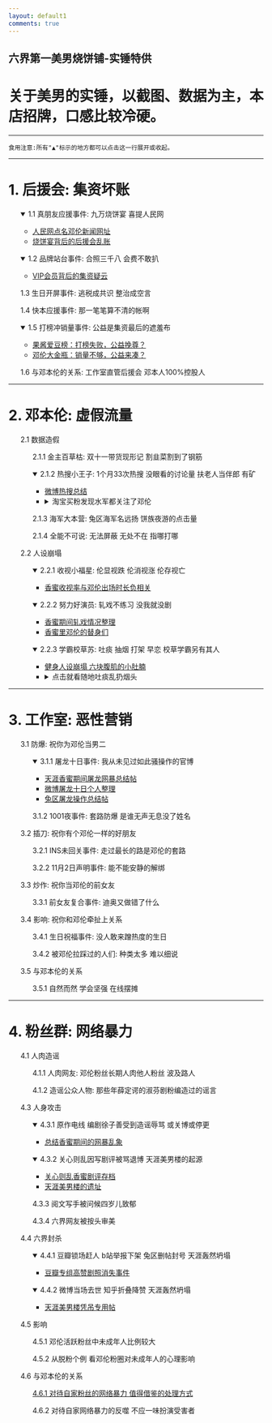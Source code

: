 ```yaml
---
layout: default1
comments: true
---
```


## 六界第一美男烧饼铺-实锤特供
# 关于美男的实锤，以截图、数据为主，本店招牌，口感比较冷硬。

---

    食用注意:所有"▲"标示的地方都可以点击这一行展开或收起。

---

# **1. 后援会: 集资坏账**

<ul><p><details open><summary>1.1 真朋友应援事件: 九万烧饼宴 喜提人民网</summary><ul><li><a href="http://media.people.com.cn/n1/2018/0912/c40606-30287336.html">人民网点名邓伦新闻网址</a></li><li><a href="{{ site.baseurl }}/2018/11/烧饼宴背后的疑账">烧饼宴背后的后援会乱账</a></li></ul></details></p></ul>
  
<ul><p><details open><summary>1.2 品牌站台事件: 合照三千八 会费不敢扒</summary><ul><li><a href="{{ site.baseurl }}/2018/11/借会费之名疑非法集资">VIP会员背后的集资疑云</a></li></ul></details></p></ul>

<ul>1.3 生日开屏事件: 逃税成共识 整治成空言</ul>

<ul>1.4 快本应援事件: 那一笔笔算不清的帐啊</ul>

<ul><p><details open><summary>1.5 打榜冲销量事件: 公益是集资最后的遮羞布</summary><ul><li><a href="{{ site.baseurl }}/2018/11/公益作集资的遮羞布">果酱爱豆榜：打榜失败，公益挽尊？</a></li><li><a href="{{ site.baseurl }}/2018/11/公益作集资的遮羞布">邓伦大金瓶：销量不够，公益来凑？</a></li></ul></details></p></ul>

<ul>1.6 与邓本伦的关系: 工作室直管后援会 邓本人100%控股人</ul>

  
  
---

# **2. 邓本伦: 虚假流量**

<ul>2.1 数据造假</ul>

<ul><ul><p>2.1.1 金主百草枯: 双十一带货现形记 割韭菜割到了钢筋</p></ul>

<ul><p><details open><summary>2.1.2 热搜小王子: 1个月33次热搜 没眼看的讨论量 扶老人当伴郎 有矿</summary><ul><li><a href="{{ site.baseurl }}/2018/11/微博热搜总结">微博热搜总结</a></li><li><details><summary>淘宝买粉发现水军都关注了邓伦</summary><img src="{{ site.baseurl }}/images/301649439.jpg"></details></li></ul></details></p></ul>

<ul><p>2.1.3 海军大本营: 兔区海军名远扬 饼族夜游的点击量</p></ul>

<ul><p>2.1.4 全能不可说: 无法屏蔽 无处不在 指哪打哪</p></ul></ul>

<ul>2.2 人设崩塌</ul>

<ul><ul><p><details open><summary>2.2.1 收视小福星: 伦显视跌 伦消视涨 伦存视亡</summary><ul><li><a href="{{ site.baseurl }}/2018/11/伦消视涨伦存视亡">香蜜收视率与邓伦出场时长负相关</a></li></ul></details></p></ul>

<ul><p><details open><summary>2.2.2 努力好演员: 轧戏不练习 没我就没剧</summary><ul><li><a href="{{ site.baseurl }}/2018/11/香蜜期间轧戏实锤">香蜜期间轧戏情况整理</a></li><li><a href="{{ site.baseurl }}/2018/11/邓小哥哥的替身们">香蜜里邓伦的替身们</a></li></ul></details></p></ul>

<ul><p><details open><summary>2.2.3 学霸校草苏: 吐痰 抽烟 打架 早恋 校草学霸另有其人</summary><ul><li><a href="{{ site.baseurl }}/2018/11/健身人设崩塌">健身人设崩塌 六块腹肌的小肚腩</a></li><li><details><summary>点击就看随地吐痰乱扔烟头</summary><img src="{{ site.baseurl }}/images/mzt2.gif"><img src="{{ site.baseurl }}/images/mzt1.gif"></details></li></ul></details></p></ul></ul>

---

# **3. 工作室: 恶性营销**

<ul>3.1 防爆: 祝你为邓伦当男二</ul>

<ul><ul><p><details open><summary>3.1.1 屠龙十日事件: 我从未见过如此骚操作的官博</summary><ul><li><a href="{{ site.baseurl }}/2018/11/总结香蜜期间的网暴乱象">天涯香蜜期间屠龙网暴总结帖</a></li><li><a href="https://weibo.com/ttarticle/p/show?id=2309404298587147245682l">微博屠龙十日个人整理</a></li><li><a href="{{ site.baseurl }}/2018/11/兔眼冷观屠龙十日">兔区屠龙操作总结帖</a></li></ul></details></p></ul>

<ul>3.1.2 1001夜事件: 套路防爆 是谁无声无息没了姓名</ul></ul>

<ul>3.2 插刀: 祝你有个邓伦一样的好朋友</ul>

<ul><ul><p>3.2.1 INS未回关事件: 走过最长的路是邓伦的套路</p></ul>

<ul><p>3.2.2 11月2日声明事件: 能不能安静的解绑</p></ul></ul>

<ul>3.3 炒作: 祝你当邓伦的前女友</ul>

<ul><ul>3.3.1 前女友复合事件: 迪奥又做错了什么</ul></ul>

<ul>3.4 影响: 祝你和邓伦牵扯上关系</ul>

<ul><ul>3.4.1 生日祝福事件: 没人敢来蹭热度的生日</ul>

<ul>3.4.2 被邓伦拉踩过的人们: 种类太多 难以细说</ul></ul>

<ul>3.5 与邓本伦的关系</ul>

<ul><ul>3.5.1 自然而然 学会坚强 在线摆摊</ul></ul>

---

# **4. 粉丝群: 网络暴力**

<ul>4.1 人肉造谣</ul>

<ul><ul>4.1.1 人肉网友: 邓伦粉丝长期人肉他人粉丝 波及路人</ul>

<ul><p>4.1.2 造谣公众人物: 那些年薛定谔的淑芬剧粉编造过的谣言</p></ul></ul>

<ul>4.3 人身攻击</ul>

<ul><ul><p><details open><summary>4.3.1 原作电线 编剧徐子善受到造谣辱骂 或关博或停更</summary><ul><li><a href="{{ site.baseurl }}/2018/11/天涯总结香蜜期间的网暴乱象">总结香蜜期间的网暴乱象</a></li></ul></details></p></ul>

<ul><p><details open><summary>4.3.2 关心则乱因写剧评被骂退博 天涯美男楼的起源</summary><ul><li><a href="{{ site.baseurl }}/2018/11/关心则乱剧评存档">关心则乱香蜜剧评存档</a></li><li><a href="http://kksk.org/tieku/r_85673_1.html">天涯美男楼的遗址</a></li></ul></details></p></ul>

<ul><p>4.3.3 阅文写手被问候四岁儿致郁</p></ul>

<ul><p>4.3.4 六界网友被按头审美</p></ul></ul>

<ul>4.4 六界封杀</ul>

<ul><ul><p><details open><summary>4.4.1 豆瓣锁场赶人 b站举报下架 兔区删帖封号 天涯轰然坍塌</summary><ul><li><a href="{{ site.baseurl }}/2018/11/豆瓣香蜜小组成个人专场">豆瓣专组高赞剧照消失事件</a></li></ul></details></p></ul>

<ul><p><details open><summary>4.4.2 微博当场去世 知乎折叠降赞 天涯轰然坍塌</summary><ul><li><a href="http://bbs.tianya.cn/post-funinfo-7737639-1.shtml">天涯美男楼凭吊专用帖</a></li></ul></details></p></ul></ul>

<ul>4.5 影响</ul>

<ul><ul><p>4.5.1 邓伦活跃粉丝中未成年人比例较大</p></ul>

<ul><p>4.5.2 从脱粉个例 看邓伦粉圈对未成年人的心理影响</p></ul></ul>

<ul>4.6 与邓本伦的关系</ul>

<ul><ul><p><a href="{{ site.baseurl }}/2018/11/明星该如何管理粉丝撕逼">4.6.1 对待自家粉丝的网络暴力 值得借鉴的处理方式</a></p></ul>

<ul><p>4.6.2 对待自家网络暴力的反噬 不应一味扮演受害者</p></ul></ul>

